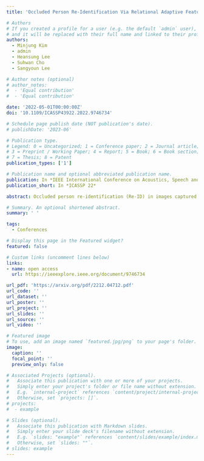 ```yaml
---
title: 'Occluded Person Re-Identification Via Relational Adaptive Feature Correction Learning'

# Authors
# If you created a profile for a user (e.g. the default `admin` user), write the username (folder name) here
# and it will be replaced with their full name and linked to their profile.
authors:
  - Minjung Kim
  - admin
  - Heansung Lee
  - Suhwan Cho
  - Sangyoun Lee

# Author notes (optional)
# author_notes:
#  - 'Equal contribution'
#  - 'Equal contribution'

date: '2022-05-01T00:00:00Z'
doi: '10.1109/ICASSP43922.2022.9746734'

# Schedule page publish date (NOT publication's date).
# publishDate: '2023-06'

# Publication type.
# Legend: 0 = Uncategorized; 1 = Conference paper; 2 = Journal article;
# 3 = Preprint / Working Paper; 4 = Report; 5 = Book; 6 = Book section;
# 7 = Thesis; 8 = Patent
publication_types: ['1']

# Publication name and optional abbreviated publication name.
publication: In *IEEE International Conference on Acoustics, Speech and Signal Processing*
publication_short: In *ICASSP 22*

abstract: Occluded person re-identification (Re-ID) in images captured by multiple cameras is challenging because the target person is occluded by pedestrians or objects, especially in crowded scenes. In addition to the processes performed during holistic person Re-ID, occluded person Re-ID involves the removal of obstacles and the detection of partially visible body parts. Most existing methods utilize the off-the-shelf pose or parsing networks as pseudo labels, which are prone to error. To address these issues, we propose a novel Occlusion Correction Network (OCNet) that corrects features through relational-weight learning and obtains diverse and representative features without using external networks. In addition, we present a simple concept of a center feature in order to provide an intuitive solution to pedestrian occlusion scenarios. Furthermore, we suggest the idea of Separation Loss (SL) for focusing on different parts between global features and part features. We conduct extensive experiments on five challenging benchmark datasets for occluded and holistic Re-ID tasks to demonstrate that our method achieves superior performance to state-of-the-art methods especially on occluded scene.

# Summary. An optional shortened abstract.
summary: ' '

tags:
  - Conferences

# Display this page in the Featured widget?
featured: false

# Custom links (uncomment lines below)
links:
- name: open access
  url: https://ieeexplore.ieee.org/document/9746734

url_pdf: 'https://arxiv.org/pdf/2212.04712.pdf'
url_code: ''
url_dataset: ''
url_poster: ''
url_project: ''
url_slides: ''
url_source: ''
url_video: ''

# Featured image
# To use, add an image named `featured.jpg/png` to your page's folder.
image:
  caption: ''
  focal_point: ''
  preview_only: false

# Associated Projects (optional).
#   Associate this publication with one or more of your projects.
#   Simply enter your project's folder or file name without extension.
#   E.g. `internal-project` references `content/project/internal-project/index.md`.
#   Otherwise, set `projects: []`.
# projects:
#  - example

# Slides (optional).
#   Associate this publication with Markdown slides.
#   Simply enter your slide deck's filename without extension.
#   E.g. `slides: "example"` references `content/slides/example/index.md`.
#   Otherwise, set `slides: ""`.
# slides: example
---
```

